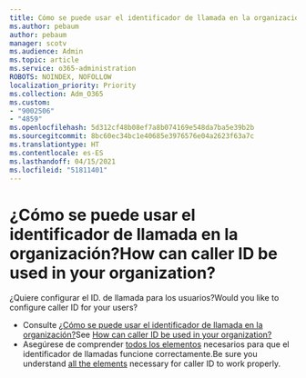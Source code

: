 ```yaml
---
title: Cómo se puede usar el identificador de llamada en la organización
ms.author: pebaum
author: pebaum
manager: scotv
ms.audience: Admin
ms.topic: article
ms.service: o365-administration
ROBOTS: NOINDEX, NOFOLLOW
localization_priority: Priority
ms.collection: Adm_O365
ms.custom:
- "9002506"
- "4859"
ms.openlocfilehash: 5d312cf48b08ef7a8b074169e548da7ba5e39b2b
ms.sourcegitcommit: 8bc60ec34bc1e40685e3976576e04a2623f63a7c
ms.translationtype: HT
ms.contentlocale: es-ES
ms.lasthandoff: 04/15/2021
ms.locfileid: "51811401"
---
```

# <a name="how-can-caller-id-be-used-in-your-organization"></a><span data-ttu-id="91877-102">¿Cómo se puede usar el identificador de llamada en la organización?</span><span class="sxs-lookup"><span data-stu-id="91877-102">How can caller ID be used in your organization?</span></span>

<span data-ttu-id="91877-103">¿Quiere configurar el ID. de llamada para los usuarios?</span><span class="sxs-lookup"><span data-stu-id="91877-103">Would you like to configure caller ID for your users?</span></span>

- <span data-ttu-id="91877-104">Consulte [¿Cómo se puede usar el identificador de llamada en la organización?](https://docs.microsoft.com/microsoftteams/how-can-caller-id-be-used-in-your-organization)</span><span class="sxs-lookup"><span data-stu-id="91877-104">See [How can caller ID be used in your organization?](https://docs.microsoft.com/microsoftteams/how-can-caller-id-be-used-in-your-organization)</span></span>
- <span data-ttu-id="91877-105">Asegúrese de comprender [todos los elementos](https://docs.microsoft.com/microsoftteams/more-about-calling-line-id-and-calling-party-name) necesarios para que el identificador de llamadas funcione correctamente.</span><span class="sxs-lookup"><span data-stu-id="91877-105">Be sure you understand [all the elements](https://docs.microsoft.com/microsoftteams/more-about-calling-line-id-and-calling-party-name) necessary for caller ID to work properly.</span></span>
